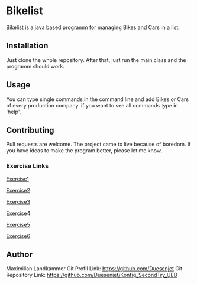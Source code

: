 # Bikelist 
Bikelist is a java based programm for managing Bikes and Cars in a list. 

## Installation
Just clone the whole repository. After that, just run the main class and the
programm should work. 

## Usage 
You can type single commands in the command line and add Bikes or Cars
of every production company. if you want to see all commands
type in 'help'. 

## Contributing 
Pull requests are welcome. The project came to live because of boredom. If you have
ideas to make the program better, please let me know. 

### Exercise Links

[Exercise1](exercise1.md "Exercise1 Verlinkung")

[Exercise2](exercise2.md "Exercise2 Verlinkung")

[Exercise3](exercise3.md "Exercise3 Verlinkung")

[Exercise4](exercise4.md "Exercise4 Verlinkung")

[Exercise5](exercise5.md "Exercise5 Verlinkung")

[Exercise6](exercise6.md "Exercise6 Verlinkung")




## Author 
Maximilian Landkammer 
Git Profil Link: https://github.com/Duesenjet
Git Repository Link: https://github.com/Duesenjet/Konfig_SecondTry_UEB 